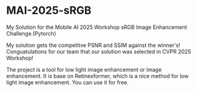 # MAI-2025-sRGB
My Solution for the Mobile AI 2025 Workshop sRGB Image Enhancement Challenge.(Pytorch)

My solution gets the competitve PSNR and SSIM against the winner's!
Conguatulations for our team that our solution was selected in CVPR 2025 Workshop!

The project is a tool for low light image enhancement or image enhancement. It is base on Retinexformer, which is a nice method for low light image enhancement.
You can use it for free.

